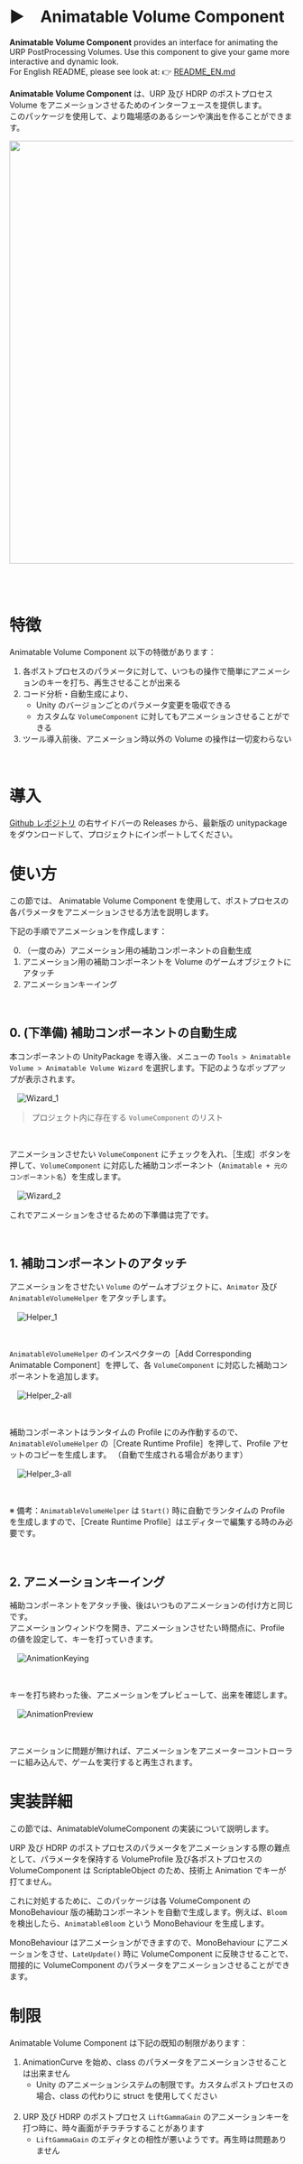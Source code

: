 # ▶　Animatable Volume Component

**Animatable Volume Component** provides an interface for animating the URP PostProcessing Volumes. Use this component to give your game more interactive and dynamic look.
<br/>For English README, please see look at: 👉 [README_EN.md](./README_en.md)

**Animatable Volume Component** は、URP 及び HDRP のポストプロセス Volume をアニメーションさせるためのインターフェースを提供します。<br/>このパッケージを使用して、より臨場感のあるシーンや演出を作ることができます。

<img src="./ReadmeImages/AnimatableVolumeComponent_Logo.png" width="750">

<br/><br/>

# 特徴

Animatable Volume Component 以下の特徴があります：

1. 各ポストプロセスのパラメータに対して、いつもの操作で簡単にアニメーションのキーを打ち、再生させることが出来る
2. コード分析・自動生成により、
   - Unity のバージョンごとのパラメータ変更を吸収できる
   - カスタムな `VolumeComponent` に対してもアニメーションさせることができる
3. ツール導入前後、アニメーション時以外の Volume の操作は一切変わらない

<br/>

# 導入

[Github レポジトリ](https://github.com/cji3bp62000/AnimatableVolumeComponent) の右サイドバーの Releases から、最新版の unitypackage をダウンロードして、プロジェクトにインポートしてください。

# 使い方

この節では、 Animatable Volume Component を使用して、ポストプロセスの各パラメータをアニメーションさせる方法を説明します。

下記の手順でアニメーションを作成します：

0. （一度のみ）アニメーション用の補助コンポーネントの自動生成
1. アニメーション用の補助コンポーネントを Volume のゲームオブジェクトにアタッチ
2. アニメーションキーイング

<br/>

## 0. (下準備) 補助コンポーネントの自動生成

本コンポーネントの UnityPackage を導入後、メニューの `Tools > Animatable Volume > Animatable Volume Wizard` を選択します。下記のようなポップアップが表示されます。

　![Wizard_1](./ReadmeImages/Wizard_1.png)
> プロジェクト内に存在する `VolumeComponent` のリスト

<br/>

アニメーションさせたい `VolumeComponent` にチェックを入れ、［生成］ボタンを押して、`VolumeComponent` に対応した補助コンポーネント（`Animatable + 元のコンポーネント名`）を生成します。

　![Wizard_2](./ReadmeImages/Wizard_2.png)

これでアニメーションをさせるための下準備は完了です。

<br/>

## 1. 補助コンポーネントのアタッチ

アニメーションをさせたい `Volume` のゲームオブジェクトに、`Animator` 及び `AnimatableVolumeHelper` をアタッチします。

　![Helper_1](./ReadmeImages/Helper_1.png)

<br/>

`AnimatableVolumeHelper` のインスペクターの［Add Corresponding Animatable Component］を押して、各 `VolumeComponent` に対応した補助コンポーネントを追加します。

　![Helper_2-all](./ReadmeImages/Helper_2-all.png)

<br/>

補助コンポーネントはランタイムの Profile にのみ作動するので、`AnimatableVolumeHelper` の［Create Runtime Profile］を押して、Profile アセットのコピーを生成します。 （自動で生成される場合があります）

　![Helper_3-all](./ReadmeImages/Helper_3-all.png)

<br/>

※ 備考：`AnimatableVolumeHelper` は `Start()` 時に自動でランタイムの Profile を生成しますので、［Create Runtime Profile］はエディターで編集する時のみ必要です。

<br/>

## 2. アニメーションキーイング

補助コンポーネントをアタッチ後、後はいつものアニメーションの付け方と同じです。
</br>アニメーションウィンドウを開き、アニメーションさせたい時間点に、Profile の値を設定して、キーを打っていきます。

　![AnimationKeying](./ReadmeImages/AnimationKeying.gif)

<br/>

キーを打ち終わった後、アニメーションをプレビューして、出来を確認します。

　![AnimationPreview](./ReadmeImages/AnimationPreview.gif)

<br/>

アニメーションに問題が無ければ、アニメーションをアニメーターコントローラーに組み込んで、ゲームを実行すると再生されます。

# 実装詳細

この節では、AnimatableVolumeComponent の実装について説明します。

URP 及び HDRP のポストプロセスのパラメータをアニメーションする際の難点として、パラメータを保持する VolumeProfile 及び各ポストプロセスの VolumeComponent は ScriptableObject のため、技術上 Animation でキーが打てません。

これに対処するために、このパッケージは各 VolumeComponent の MonoBehaviour 版の補助コンポーネントを自動で生成します。例えば、`Bloom` を検出したら、`AnimatableBloom` という MonoBehaviour を生成します。

MonoBehaviour はアニメーションができますので、MonoBehaviour にアニメーションをさせ、`LateUpdate()` 時に VolumeComponent に反映させることで、間接的に VolumeComponent のパラメータをアニメーションさせることができます。

# 制限

Animatable Volume Component は下記の既知の制限があります：

1. AnimationCurve を始め、class のパラメータをアニメーションさせることは出来ません
   - Unity のアニメーションシステムの制限です。カスタムポストプロセスの場合、class の代わりに struct を使用してください<br/><br/>
2. URP 及び HDRP のポストプロセス `LiftGammaGain` のアニメーションキーを打つ時に、時々画面がチラチラすることがあります
   - `LiftGammaGain` のエディタとの相性が悪いようです。再生時は問題ありません
